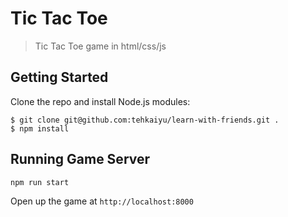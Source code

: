 # Tic Tac Toe

> Tic Tac Toe game in html/css/js

## Getting Started
Clone the repo and install Node.js modules:

```
$ git clone git@github.com:tehkaiyu/learn-with-friends.git .
$ npm install
```

## Running Game Server

```bash
npm run start
```
Open up the game at `http://localhost:8000`
